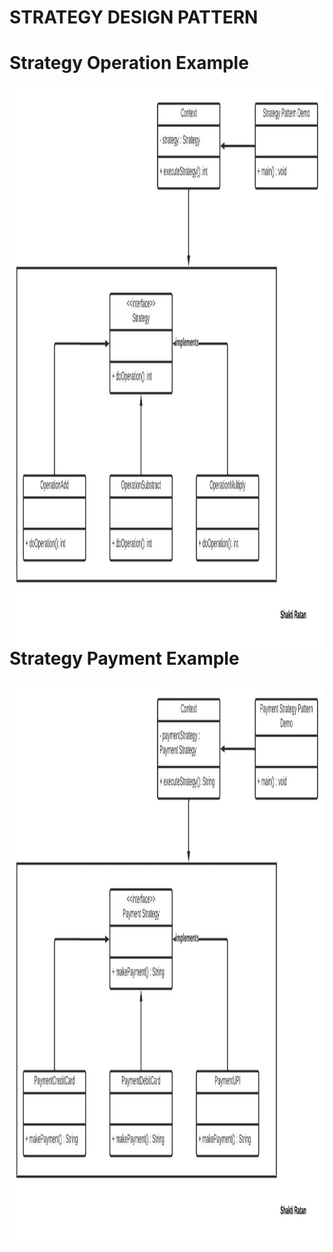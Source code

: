 # STRATEGY DESIGN PATTERN

# Strategy Operation Example
<img  align="left" alt="Strategy Operation Example" width="1000px" height="900px" 
     src="https://github.com/sat5297/DesignPatterns/blob/master/StrategyDP/Operation/OperationStrategyPattern.jpeg" />

# Strategy Payment Example
<img  align="left" alt="Strategy Payment Example" width="1000px" height="900px" 
     src="https://github.com/sat5297/DesignPatterns/blob/master/StrategyDP/PaymentStrategy/PaymentStrategyPattern.jpeg" />
